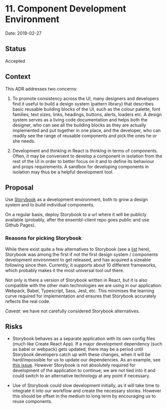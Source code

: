# 11. Component Development Environment

Date: 2019-02-27

## Status

Accepted

## Context

This ADR addresses two concerns:

1. To promote consistency across the UI, many designers and developers find it useful to build a design system (pattern library) that describes basic reusable building blocks of the UI, such as the colour palette, font families, text sizes, links, headings, buttons, alerts, loaders etc. A design system serves as a living code documentation and helps both the designer, who can see all the building blocks as they are actually implemented and put together in one place, and the developer, who can readily see the range of reusable components and pick the ones he or she needs.

2. Development and thinking in React is thinking in terms of components. Often, it may be convenient to develop a component in isolation from the rest of the UI in order to better focus on it and to define its behaviour and props requirements. A sandbox for developing components in isolation may thus be a helpful development tool.

## Proposal

Use [Storybook](https://storybook.js.org/) as a development environment, both to grow a design system and to build individual components.

On a regular basis, deploy Storybook to a url where it will be publicly available (probably, after the ensembl-client repo goes public and use Github Pages).

### Reasons for picking Storybook

While there exist quite a few alternatives to Storybook (see a [list](https://react-styleguidist.js.org/docs/cookbook.html#are-there-any-other-projects-like-this) here), Storybook was among the first if not the first design system / components development environment to get released, and has acquired a sizeable following since then. Currently, it supports about 10 different frameworks, which probably makes it the most universal tool out there.

Not only is there a version of Storybook written in React, but it is also compatible with the other main technologies we are using in our application: Webpack, Babel, Typescript, Sass, Jest, etc. This minimises the learning curve required for implementation and ensures that Storybook accurately reflects the real code.

_Caveat:_ we have not carefully considered Storybook alternatives.

## Risks

- Storybook behaves as a separate application with its own config files (much like Create React App). If a major development dependency (such as babel or webpack) gets updated, there may be a period until Storybook developers catch up with these changes, when it will be hard/impossible for us to update our dependencies. As an example, see [this issue](https://github.com/storybooks/storybook/issues/3805). However Storybook is not absolutely required for development of the application to continue; we are not tied into it and could switch to an alternative technology at any point if necessary.

- Use of Storybook could slow development initially, as it will take time to integrate it into our workflow and create the necessary stories. However this should be offset in the medium to long term by encouraging us to reuse components.
